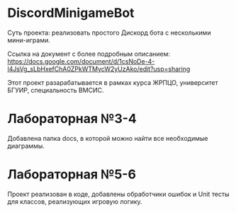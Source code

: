 # DiscordMinigameBot
Суть проекта: реализовать простого Дискорд бота с несколькими мини-играми.

Ссылка на документ с более подробным описанием: https://docs.google.com/document/d/1csNoDe-4-l4JsVg_sLbHxefChA0ZPkWTMycW2yUzAko/edit?usp=sharing

Этот проект разарабатывается в рамках курса ЖРПЦО, университет БГУИР, специальность ВМСИС.

# Лабораторная №3-4

Добавлена папка docs, в которой можно найти все необходимые диаграммы.

# Лабораторная №5-6

Проект реализован в коде, добавлены обработчики ошибок и Unit тесты для классов, реализующих игровую логику.
